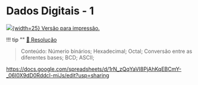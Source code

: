 # Dados Digitais - 1

[![](figs/pdf.png){width=25} Versão para impressão.](https://github.com/Insper/Z01.1/blob/master/Exercicios/Exercicio-Dados-1.pdf)

!!! tip ""
    [:pencil: Resolução](https://github.com/Insper/elementos-bits-content/blob/main/exercicios/Dados_1_respostas.pdf)
    
> Conteúdo: Númerio binários; Hexadecimal; Octal; Conversão entre as diferentes bases; BCD; ASCII;

 https://docs.google.com/spreadsheets/d/1rN_zQqYaVI8PjAhKqEBCmY-_06I0X9dD0RddcI-miJs/edit?usp=sharing


